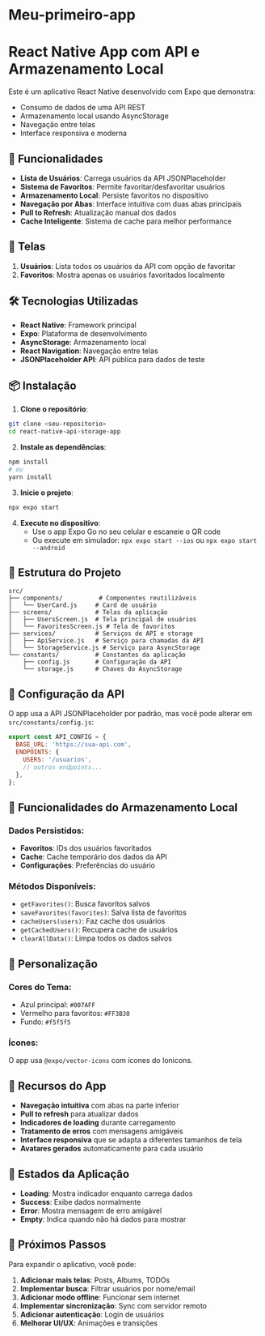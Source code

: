 # Meu-primeiro-app
# React Native App com API e Armazenamento Local

Este é um aplicativo React Native desenvolvido com Expo que demonstra:
- Consumo de dados de uma API REST
- Armazenamento local usando AsyncStorage
- Navegação entre telas
- Interface responsiva e moderna

## 🚀 Funcionalidades

- **Lista de Usuários**: Carrega usuários da API JSONPlaceholder
- **Sistema de Favoritos**: Permite favoritar/desfavoritar usuários
- **Armazenamento Local**: Persiste favoritos no dispositivo
- **Navegação por Abas**: Interface intuitiva com duas abas principais
- **Pull to Refresh**: Atualização manual dos dados
- **Cache Inteligente**: Sistema de cache para melhor performance

## 📱 Telas

1. **Usuários**: Lista todos os usuários da API com opção de favoritar
2. **Favoritos**: Mostra apenas os usuários favoritados localmente

## 🛠️ Tecnologias Utilizadas

- **React Native**: Framework principal
- **Expo**: Plataforma de desenvolvimento
- **AsyncStorage**: Armazenamento local
- **React Navigation**: Navegação entre telas
- **JSONPlaceholder API**: API pública para dados de teste

## 📦 Instalação

1. **Clone o repositório**:
```bash
git clone <seu-repositorio>
cd react-native-api-storage-app
```

2. **Instale as dependências**:
```bash
npm install
# ou
yarn install
```

3. **Inicie o projeto**:
```bash
npx expo start
```

4. **Execute no dispositivo**:
   - Use o app Expo Go no seu celular e escaneie o QR code
   - Ou execute em simulador: `npx expo start --ios` ou `npx expo start --android`

## 📁 Estrutura do Projeto

```
src/
├── components/          # Componentes reutilizáveis
│   └── UserCard.js     # Card de usuário
├── screens/            # Telas da aplicação
│   ├── UsersScreen.js  # Tela principal de usuários
│   └── FavoritesScreen.js # Tela de favoritos
├── services/           # Serviços de API e storage
│   ├── ApiService.js   # Serviço para chamadas da API
│   └── StorageService.js # Serviço para AsyncStorage
└── constants/          # Constantes da aplicação
    ├── config.js       # Configuração da API
    └── storage.js      # Chaves do AsyncStorage
```

## 🔧 Configuração da API

O app usa a API JSONPlaceholder por padrão, mas você pode alterar em `src/constants/config.js`:

```javascript
export const API_CONFIG = {
  BASE_URL: 'https://sua-api.com',
  ENDPOINTS: {
    USERS: '/usuarios',
    // outros endpoints...
  },
};
```

## 💾 Funcionalidades do Armazenamento Local

### Dados Persistidos:
- **Favoritos**: IDs dos usuários favoritados
- **Cache**: Cache temporário dos dados da API
- **Configurações**: Preferências do usuário

### Métodos Disponíveis:
- `getFavorites()`: Busca favoritos salvos
- `saveFavorites(favorites)`: Salva lista de favoritos
- `cacheUsers(users)`: Faz cache dos usuários
- `getCachedUsers()`: Recupera cache de usuários
- `clearAllData()`: Limpa todos os dados salvos

## 🎨 Personalização

### Cores do Tema:
- Azul principal: `#007AFF`
- Vermelho para favoritos: `#FF3B30`
- Fundo: `#f5f5f5`

### Ícones:
O app usa `@expo/vector-icons` com ícones do Ionicons.

## 📱 Recursos do App

- **Navegação intuitiva** com abas na parte inferior
- **Pull to refresh** para atualizar dados
- **Indicadores de loading** durante carregamento
- **Tratamento de erros** com mensagens amigáveis
- **Interface responsiva** que se adapta a diferentes tamanhos de tela
- **Avatares gerados** automaticamente para cada usuário

## 🔄 Estados da Aplicação

- **Loading**: Mostra indicador enquanto carrega dados
- **Success**: Exibe dados normalmente
- **Error**: Mostra mensagem de erro amigável
- **Empty**: Indica quando não há dados para mostrar

## 🚀 Próximos Passos

Para expandir o aplicativo, você pode:

1. **Adicionar mais telas**: Posts, Albums, TODOs
2. **Implementar busca**: Filtrar usuários por nome/email
3. **Adicionar modo offline**: Funcionar sem internet
4. **Implementar sincronização**: Sync com servidor remoto
5. **Adicionar autenticação**: Login de usuários
6. **Melhorar UI/UX**: Animações e transições

